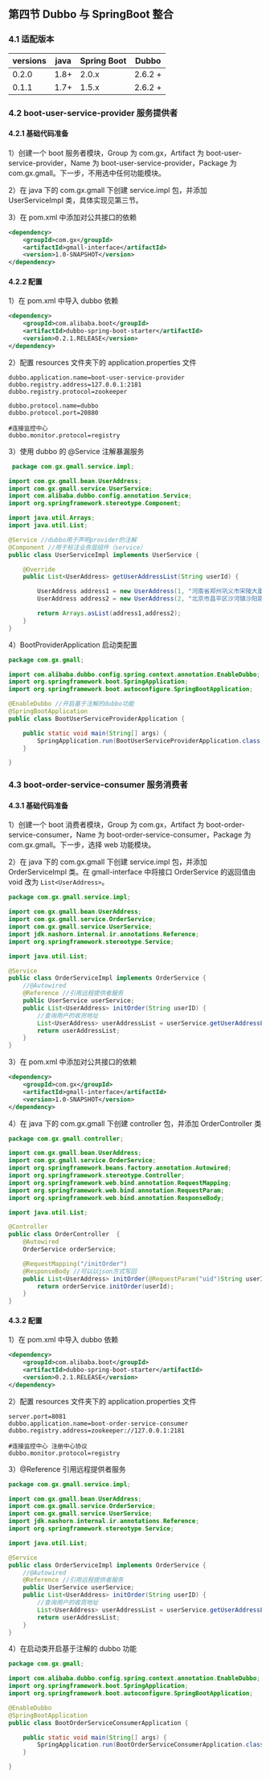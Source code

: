 ## 第四节 Dubbo 与 SpringBoot 整合


### 4.1 适配版本

|versions|java|Spring Boot|Dubbo|
|----|----|----|----|
|0.2.0|1.8+|2.0.x|2.6.2 +|
|0.1.1|1.7+|1.5.x|2.6.2 +|



### 4.2 boot-user-service-provider 服务提供者


#### 4.2.1 基础代码准备 


1）创建一个 boot 服务者模块，Group 为 com.gx，Artifact 为 boot-user-service-provider，Name 为 boot-user-service-provider，Package 为 com.gx.gmall。下一步，不用选中任何功能模块。

2）在 java 下的 com.gx.gmall 下创建 service.impl 包，并添加 UserServiceImpl 类，具体实现见第三节。

3）在 pom.xml 中添加对公共接口的依赖

```xml
<dependency>
	<groupId>com.gx</groupId>
	<artifactId>gmall-interface</artifactId>
	<version>1.0-SNAPSHOT</version>
</dependency>
```


#### 4.2.2 配置

1）在 pom.xml 中导入 dubbo 依赖

```xml
<dependency>
	<groupId>com.alibaba.boot</groupId>
	<artifactId>dubbo-spring-boot-starter</artifactId>
	<version>0.2.1.RELEASE</version>
</dependency>
```

2）配置 resources 文件夹下的 application.properties 文件

```properties 
dubbo.application.name=boot-user-service-provider
dubbo.registry.address=127.0.0.1:2181
dubbo.registry.protocol=zookeeper

dubbo.protocol.name=dubbo
dubbo.protocol.port=20880

#连接监控中心
dubbo.monitor.protocol=registry
```     
 
3）使用 dubbo 的 @Service 注解暴漏服务

```java
 package com.gx.gmall.service.impl;

import com.gx.gmall.bean.UserAddress;
import com.gx.gmall.service.UserService;
import com.alibaba.dubbo.config.annotation.Service;
import org.springframework.stereotype.Component;

import java.util.Arrays;
import java.util.List;

@Service //dubbo用于声明provider的注解
@Component //用于标注业务层组件（service）
public class UserServiceImpl implements UserService {

    @Override
    public List<UserAddress> getUserAddressList(String userId) {

        UserAddress address1 = new UserAddress(1, "河南省郑州巩义市宋陵大厦2F", "1", "安然", "150360313x", "Y");
        UserAddress address2 = new UserAddress(2, "北京市昌平区沙河镇沙阳路", "1", "情话", "1766666395x", "N");

        return Arrays.asList(address1,address2);
    }
}
```     
     
4）BootProviderApplication 启动类配置

```java
package com.gx.gmall;

import com.alibaba.dubbo.config.spring.context.annotation.EnableDubbo;
import org.springframework.boot.SpringApplication;
import org.springframework.boot.autoconfigure.SpringBootApplication;

@EnableDubbo //开启基于注解的dubbo功能
@SpringBootApplication
public class BootUserServiceProviderApplication {

	public static void main(String[] args) {
		SpringApplication.run(BootUserServiceProviderApplication.class, args);
	}

}
```
                  
                                                      

### 4.3 boot-order-service-consumer 服务消费者


#### 4.3.1 基础代码准备 

1）创建一个 boot 消费者模块，Group 为 com.gx，Artifact 为 boot-order-service-consumer，Name 为 boot-order-service-consumer，Package 为 com.gx.gmall。下一步，选择 web 功能模块。

2）在 java 下的 com.gx.gmall 下创建 service.impl 包，并添加 OrderServiceImpl 类。在 gmall-interface 中将接口 OrderService 的返回值由 void 改为 `List<UserAddress>`。

```java
package com.gx.gmall.service.impl;

import com.gx.gmall.bean.UserAddress;
import com.gx.gmall.service.OrderService;
import com.gx.gmall.service.UserService;
import jdk.nashorn.internal.ir.annotations.Reference;
import org.springframework.stereotype.Service;

import java.util.List;

@Service
public class OrderServiceImpl implements OrderService {
    //@Autowired
    @Reference //引用远程提供者服务
    public UserService userService;
    public List<UserAddress> initOrder(String userID) {
        //查询用户的收货地址
        List<UserAddress> userAddressList = userService.getUserAddressList(userID);
        return userAddressList;
    }
}
```


3）在 pom.xml 中添加对公共接口的依赖

```xml
<dependency>
	<groupId>com.gx</groupId>
	<artifactId>gmall-interface</artifactId>
	<version>1.0-SNAPSHOT</version>
</dependency>
```

4）在 java 下的 com.gx.gmall 下创建 controller 包，并添加 OrderController 类

```java
package com.gx.gmall.controller;

import com.gx.gmall.bean.UserAddress;
import com.gx.gmall.service.OrderService;
import org.springframework.beans.factory.annotation.Autowired;
import org.springframework.stereotype.Controller;
import org.springframework.web.bind.annotation.RequestMapping;
import org.springframework.web.bind.annotation.RequestParam;
import org.springframework.web.bind.annotation.ResponseBody;

import java.util.List;

@Controller
public class OrderController  {
    @Autowired
    OrderService orderService;

    @RequestMapping("/initOrder")
    @ResponseBody //可以以json方式写回
    public List<UserAddress> initOrder(@RequestParam("uid")String userId) {
        return orderService.initOrder(userId);
    }
}
```

#### 4.3.2 配置 

1）在 pom.xml 中导入 dubbo 依赖

```xml
<dependency>
	<groupId>com.alibaba.boot</groupId>
	<artifactId>dubbo-spring-boot-starter</artifactId>
	<version>0.2.1.RELEASE</version>
</dependency>
```

2）配置 resources 文件夹下的 application.properties 文件

```properties
server.port=8081
dubbo.application.name=boot-order-service-consumer
dubbo.registry.address=zookeeper://127.0.0.1:2181

#连接监控中心 注册中心协议
dubbo.monitor.protocol=registry
```

3）@Reference 引用远程提供者服务

```java
package com.gx.gmall.service.impl;

import com.gx.gmall.bean.UserAddress;
import com.gx.gmall.service.OrderService;
import com.gx.gmall.service.UserService;
import jdk.nashorn.internal.ir.annotations.Reference;
import org.springframework.stereotype.Service;

import java.util.List;

@Service
public class OrderServiceImpl implements OrderService {
    //@Autowired
    @Reference //引用远程提供者服务
    public UserService userService;
    public List<UserAddress> initOrder(String userID) {
        //查询用户的收货地址
        List<UserAddress> userAddressList = userService.getUserAddressList(userID);
        return userAddressList;
    }
}
```

4）在启动类开启基于注解的 dubbo 功能

```java
package com.gx.gmall;

import com.alibaba.dubbo.config.spring.context.annotation.EnableDubbo;
import org.springframework.boot.SpringApplication;
import org.springframework.boot.autoconfigure.SpringBootApplication;

@EnableDubbo
@SpringBootApplication
public class BootOrderServiceConsumerApplication {

	public static void main(String[] args) {
		SpringApplication.run(BootOrderServiceConsumerApplication.class, args);
	}

}
```




